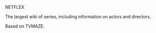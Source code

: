 NETFLEX

The largest wiki of series, including information on actors and directors.

Based on TVMAZE.

